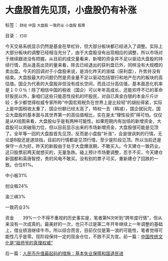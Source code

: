 # 大盘股首先见顶，小盘股仍有补涨

标签： `财经` `中国` `大盘股` `一致药业` `小盘股` `股票` 

目录： `打印`

今天交易系统显示仍然是基金在举杠铃，但大部分板块都已经进入了调整。实际上大部分板块的调整已经相当充分了，由于大盘股没有出现相应的调整，所以市场对于继续跟进没有把握。从目前的成交量看来，新增的资金并不足以驱动大盘股的持续行情，而从逢高出货的量来看，除去已经退出的获利盘已外，同样没有大规模的卖出盘。今天的回调对于小盘股来说，是消化昨天的涨幅（获利盘），升势并没有结束。大盘股最大的问题仍然是资金量不足以驱动包括银行和地产在内的板块的高估值。国企为代表的大盘股非但没有成长空间，而且过分高估值，基本面恶化机率是１００％！除了相信中国的税收（国企）可以年年高成长，还能欢呼不已的革命好股民以外，象咱们这些只能恶性投机的坏股民，对自已真金白银的本金斤斤计较；多少都觉得权威专家所称“中国宏观税负在世界上是比较轻”的胡扯得紧，实际上是中国税收太重了，国企份额已经太高了，特权一去（稍减），国企就玩完，国企大盘股的基本面与其世界第一的高估值相比，实在是太“理性投资”得可怕。仅仅是从K线图来看，大盘股似乎是有两种可能性。如果短期内有加倍的新增资金，大盘股可以突破阻力位，但以目前显示出来的市场新增资金，大盘股很可能是见顶了。全年等一回的大盘股首先见顶，反而是小盘股“补涨”，会是很讽刺的行情。无论是B股还是道琼指，目前的行情都是见顶行情，至少是阶段见顶。所以当前还是保守一点为好。昨天的新股由于处于大盘爆涨期，不敢买入。今天建仓一致药业。这只股票前两天就想买的，无量急跌。碰上预计市场要调整，忍手不买，今天建仓新国都和英唐智控，贵的风电不敢买。没有别的票子可买，重新建仓了回跌的一致。仓位61%。

中小板31%

创业板24%

渝三峡3%

一致药业3%

资金　　39%一个不得不重视的历史事实是，笔者第N次听到“跨年度行情”，但从来没有一次成真的。最美好的一次，也只不过是第二年开年继续上一年调整的基础上，借业绩浪继续牛市。所以综合而言，目前仅仅是第一浪的可能性，笔者觉得可能性几乎是零。现阶段保持一定的现金仓位，不跌不买为宜。前一篇：[中国传统文化是“祖师爷的真理权威”](../../../2010/10/19/中国传统文化是“祖师爷的真理权威”.md)

后一篇：[人民币升值最起码的措施：基本失业保障和国退民进](../../../2010/10/20/人民币升值最起码的措施：基本失业保障和国退民进.md)